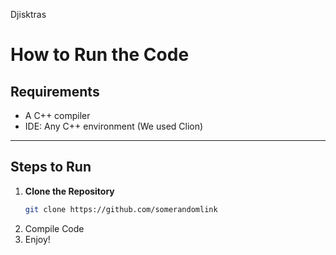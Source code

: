 Djisktras

# How to Run the Code

## Requirements
- A C++ compiler 
- IDE: Any C++ environment (We used Clion)

---

## Steps to Run

1. **Clone the Repository**
   ```bash
   git clone https://github.com/somerandomlink
2. Compile Code
3. Enjoy!
